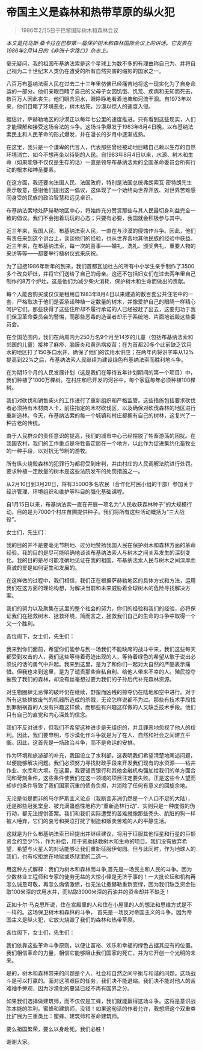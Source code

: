 # 帝国主义是森林和热带草原的纵火犯

> 1986年2月5日于巴黎国际树木和森林会议

*本文是托马斯·桑卡拉在巴黎第一届保护树木和森林国际会议上的讲话。它发表在1986年2月14日的《非洲十字路口》杂志上。*

毫无疑问，我的祖国布基纳法索是这个星球上为数不多的有理由称自己为、并将自己视为二十世纪末人类仍在遭受的所有自然灾害的缩影的国家之一。

八百万布基纳法索人民在过去二十三年里仿佛已经痛苦地将这一现实化为了自身命运的一部分。他们亲眼目睹了自己的父母子女因饥饿、饥荒、疾病和无知而死去，数百万人因此丧生。他们眼含泪水，眼睁睁地看着池塘和河流干涸。自1973年以来，他们目睹了环境恶化，树木枯死，沙漠以惊人的速度入侵。

据估计，萨赫勒地区的沙漠正以每年七公里的速度推进。只有看到这些现实，人们才能理解和接受这场合法的斗争。这场斗争爆发于1983年8月4日晚，以布基纳法索民主和人民革命的形式爆发，并在漫长的岁月中逐渐成熟。

在这里，我只是一个谦卑的代言人，代表那些曾经被动地目睹自己赖以生存的自然环境消亡、如今不想再坐以待毙的人民。自1983年8月4日以来，水源、树木和生命（如果能够不仅仅是生存的话）一直是领导布基纳法索的全国革命委员会所有行动的根本和神圣要素。

在这方面，我还要向法国人民、法国政府，特别是法国总统弗朗索瓦·密特朗先生表示敬意，感谢他们提出这一倡议，这体现了一个始终向世界开放、对世界苦难感同身受的民族的政治智慧和远见卓识。

布基纳法索地处萨赫勒地区中心，将始终充分赞赏那些与其人民最切身利益完全一致的倡议。我们不会抱着玩玩的心态；只要有必要，我国就会积极参与其中。

近三年来，我国人民，布基纳法索人民，一直在与沙漠的侵蚀作斗争。因此，他们有责任来到这个讲台上，谈谈他们的经验，也从世界各地其他民族的经验中获益。近三年来，在布基纳法索，每一次的喜事——婚礼、洗礼、颁奖典礼、重要人物的来访等等——都要举行植树仪式来庆祝。

为了迎接1986年新年的到来，我们首都瓦加杜古的所有中小学生亲手制作了3500多个改良炉灶，并将它们送给了自己的母亲。这还不包括妇女们在过去两年里自己制作的8万个炉灶。这是他们为减少柴火消耗、保护树木和生命而做出的贡献。

每个人能否购买或仅仅是租用自1983年8月4日以来建造的数百套公共住宅中的一套，严格取决于他们是否承诺种植一定数量的树木，并像爱护自己的眼睛一样精心呵护它们。那些获得了这些住所却不履行承诺的人已经被赶了出去，这要归功于我们保卫革命委员会的警惕，而那些恶毒的造谣者却乐于系统地、片面地诋毁这些委员会。

在全国范围内，我们在两周内为250万名9个月至14岁的儿童（包括布基纳法索和邻国的儿童）接种了麻疹、脑膜炎和黄热病疫苗；在为首都20多个此前缺乏饮用水的地区打了150多口水井，确保了他们的饮用水供应；在两年内将识字率从12%提高到22%之后，布基纳法索人民继续为建设绿色布基纳法索而胜利地斗争。

在为期15个月的人民发展计划（这是我们在等待五年计划期间的第一个项目）中，我们种植了1000万棵树。在村庄和已开发的河谷中，每个家庭每年必须种植100棵树。

我们对砍伐和销售柴火的工作进行了重新组织和严格监管。这些措施包括要求砍伐者必须持有木材商人卡，前往指定的木材砍伐区，以及确保对砍伐森林的地区进行重新造林。今天，布基纳法索的每一个城镇和村庄都拥有自己的树林，这复兴了一种古老的传统。

由于人民群众的责任意识的提高，我们的城市中心已经摆脱了牲畜游荡的困扰。在我国农村，我们的工作重点是将牲畜定居在一个地方，以此作为促进集约化畜牧业的一种手段，以对抗无节制的游牧。

所有纵火烧毁森林的犯罪行为都将受到审判，并由村庄的人民调解法院进行处罚。要求种植一定数量的树木是这些法院发布的处罚措施之一。

从2月10日到3月20日，将有35000多名农民（合作化村民小组的干部）参加关于经济管理、环境组织和维护等科目的强化基础课程。

自1月15日以来，布基纳法索一直在开展一项名为“人民收获森林种子”的大规模行动，目的是为7000个村庄苗圃提供种子。我们将所有这些活动概括为“三大战役”。

女士们，先生们：

我的目的并不是要毫无节制地、过分地赞扬我国人民在保护树木和森林方面的革命经验。我的目的是尽可能明确地谈谈布基纳法索人与树木之间关系发生的深刻变化。我的目的是尽可能准确地见证在我的祖国，布基纳法索人民与树木之间深厚而真诚的爱是如何诞生和发展的。

在这样做的过程中，我们相信，我们正在根据萨赫勒地区的具体方式和方法，运用我们在这方面的理论构想，为解决当前和未来威胁着全球树木的危险寻找解决方案。

我们的努力以及聚集在这里的整个社会的努力，你们的经验和我们的经验，必将保证我们在拯救树木、拯救环境，简而言之，拯救我们自己的生命的斗争中取得一个又一个胜利。

各位阁下，女士们，先生们：

我来到你们面前，希望你们能参与到一场我们不能缺席的战斗中来，我们这些每天都受到攻击的人，我们这些等待着奇迹出现的人，等待着绿色的希望从敢于说出必须说的话的勇气中升起。我来到这里，是为了和你们一起对大自然的严酷表示痛惜。但我也来到这里，是为了谴责那些自私自利、给他人带来不幸的人。殖民掠夺摧毁了我们的森林，却没有丝毫想过要为我们的子孙后代补充森林资源。

对生物圈肆无忌惮的破坏仍在继续，野蛮而凶残的掠夺仍在陆地和空中进行。对于所有这些排放废气的机器所造成的杀戮，无论怎样说都不为过。那些有技术手段找到罪魁祸首的人没有兴趣这样做，而那些有兴趣这样做的人又缺乏技术手段。他们只有自己的直觉和内心深处的信念。

我们不反对进步，但我们不希望这种进步是无组织的，并且罪恶地忽视了他人的权利。因此，我们要申明，与沙漠化作斗争就是为了在人、自然和社会之间建立平衡。因此，这首先是一场政治斗争，而不是命运的安排。

作为环境和旅游部的补充，我国设立了水利部，这表明我们希望清楚地阐述问题，以便能够解决问题。我们必须努力寻找财政手段来开发我们现有的水资源——钻井作业、水库和大坝。在这里，我要谴责银行和其他金融机构强加给我们的单方面合同和苛刻条件，这些条件使我们在这一领域的项目注定要失败。正是这些令人望而却步的条件导致了我们国家沉重的债务负担，并消除了任何有意义的回旋余地。

无论是似是而非的马尔萨斯主义论点（我断言非洲仍然是一个人口不足的大陆），还是那些冠冕堂皇、被充满蛊惑性地称为“重新造林行动”、实则只是一种度假的伪行动，都无法提供答案。我们和我们实际遭受的苦难就像那些秃头、肮脏的狗一样被人唾弃，它们的哀号和哭泣打扰了制造和贩卖苦难的人的平静生活。

这就是为什么布基纳法索已经提出并继续建议，将用于征服其他恒星和行星的巨额资金的至少1%，作为补偿，用于资助拯救树木和生命的项目。我们没有放弃希望，希望与火星人的对话能够让我们重新征服伊甸园。但与此同时，作为地球人的我们，也有权拒绝在地狱或炼狱里的二选一。

用这种方式解释：我们为树木和森林而斗争,首先是一场民主和人民的斗争。因为少数林业工程师和专家的徒劳无益的大惊小怪是无济于事的！一大批论坛和机构再怎么诚恳可敬，再怎么煽情激愤，也无法让撒赫勒重新变绿，因为我们缺乏资金钻取100米深的饮用水井，而钻取3000米深的石油井的资金却并不缺乏！

正如卡尔·马克思所说，住在宫殿里的人和住在小屋里的人的想法和思维方式是不一样的。这场保卫树木和森林的斗争， 首先是一场反对帝国主义的斗争。因为帝国主义是纵火犯，它放火烧毁了我们的森林和热带草原。

各位阁下，女士们，先生们：

我们依靠这些革命斗争原则，以便让富裕、欢乐和幸福的绿色占据其应有的位置。我们相信革命的力量，相信它能够阻止我们国家的死亡，并为它开创一个光明的未来。

是的，树木和森林带来的问题是个人、社会和自然之间平衡与和谐的问题。这场战斗是可以打赢的。面对这项艰巨的任务，我们决不能退缩。我们决不能对他人的苦难袖手旁观，因为沙漠化的蔓延已经不再有国界之分。

如果我们选择做建筑师，而不仅仅是工蜂，我们就能赢得这场斗争。这将是意识战胜本能的胜利。蜜蜂和建筑师，没错！如果这句话的作者允许，我想把这个双重类比扩展为三重类比：蜜蜂、建筑师和革命建筑师。

要么祖国繁荣，要么以身赴死。我们必胜！

谢谢大家。
